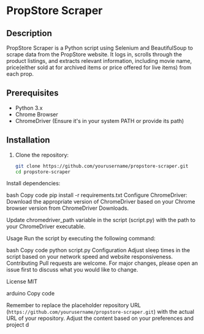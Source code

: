 # PropStore Scraper

## Description
PropStore Scraper is a Python script using Selenium and BeautifulSoup to scrape data from the PropStore website. It logs in, scrolls through the product listings, 
and extracts relevant information, including movie name, price(either sold at for archived items or price offered for live items) from each prop.

## Prerequisites
- Python 3.x
- Chrome Browser
- ChromeDriver (Ensure it's in your system PATH or provide its path)

## Installation
1. Clone the repository:
   ```bash
   git clone https://github.com/yourusername/propstore-scraper.git
   cd propstore-scraper
   
Install dependencies:

bash
Copy code
pip install -r requirements.txt
Configure ChromeDriver:
Download the appropriate version of ChromeDriver based on your Chrome browser version from ChromeDriver Downloads.

Update chromedriver_path variable in the script (script.py) with the path to your ChromeDriver executable.

Usage
Run the script by executing the following command:

bash
Copy code
python script.py
Configuration
Adjust sleep times in the script based on your network speed and website responsiveness.
Contributing
Pull requests are welcome. For major changes, please open an issue first to discuss what you would like to change.

License
MIT

arduino
Copy code

Remember to replace the placeholder repository URL (`https://github.com/yourusername/propstore-scraper.git`) with the actual URL of your repository. Adjust the content based on your preferences and project d